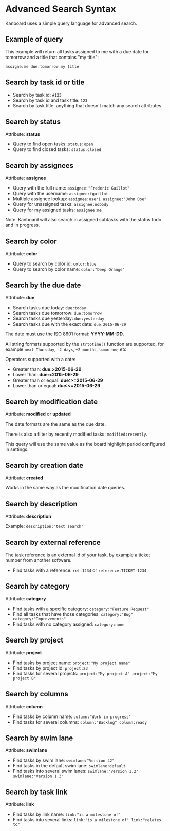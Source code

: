 Advanced Search Syntax
======================

Kanboard uses a simple query language for advanced search.

Example of query
----------------

This example will return all tasks assigned to me with a due date for tomorrow and a title that contains "my title":

```
assigne:me due:tomorrow my title
```

Search by task id or title
--------------------------

- Search by task id: `#123`
- Search by task id and task title: `123`
- Search by task title: anything that doesn't match any search attributes

Search by status
----------------

Attribute: **status**

- Query to find open tasks: `status:open`
- Query to find closed tasks: `status:closed`

Search by assignees
-------------------

Attribute: **assignee**

- Query with the full name: `assignee:"Frederic Guillot"`
- Query with the username: `assignee:fguillot`
- Multiple assignee lookup: `assignee:user1 assignee:"John Doe"`
- Query for unassigned tasks: `assignee:nobody`
- Query for my assigned tasks: `assignee:me`

Note: Kanboard will also search in assigned subtasks with the status todo and in progress.

Search by color
---------------

Attribute: **color**

- Query to search by color id: `color:blue`
- Query to search by color name: `color:"Deep Orange"`

Search by the due date
----------------------

Attribute: **due**

- Search tasks due today: `due:today`
- Search tasks due tomorrow: `due:tomorrow`
- Search tasks due yesterday: `due:yesterday`
- Search tasks due with the exact date: `due:2015-06-29`

The date must use the ISO 8601 format: **YYYY-MM-DD**.

All string formats supported by the `strtotime()` function are supported, for example `next Thursday`, `-2 days`, `+2 months`, `tomorrow`, etc.

Operators supported with a date:

- Greater than: **due:>2015-06-29**
- Lower than: **due:<2015-06-29**
- Greater than or equal: **due:>=2015-06-29**
- Lower than or equal: **due:<=2015-06-29**

Search by modification date
---------------------------

Attribute: **modified** or **updated**

The date formats are the same as the due date.

There is also a filter by recently modified tasks: `modified:recently`.

This query will use the same value as the board highlight period configured in settings.

Search by creation date
-----------------------

Attribute: **created**

Works in the same way as the modification date queries.

Search by description
---------------------

Attribute: **description**

Example: `description:"text search"`

Search by external reference
----------------------------

The task reference is an external id of your task, by example a ticket number from another software.

- Find tasks with a reference: `ref:1234` or `reference:TICKET-1234`

Search by category
------------------

Attribute: **category**

- Find tasks with a specific category: `category:"Feature Request"`
- Find all tasks that have those categories: `category:"Bug" category:"Improvements"`
- Find tasks with no category assigned: `category:none`

Search by project
-----------------

Attribute: **project**

- Find tasks by project name: `project:"My project name"`
- Find tasks by project id: `project:23`
- Find tasks for several projects: `project:"My project A" project:"My project B"`

Search by columns
-----------------

Attribute: **column**

- Find tasks by column name: `column:"Work in progress"`
- Find tasks for several columns: `column:"Backlog" column:ready`

Search by swim lane
-------------------

Attribute: **swimlane**

- Find tasks by swim lane: `swimlane:"Version 42"`
- Find tasks in the default swim lane: `swimlane:default`
- Find tasks into several swim lanes: `swimlane:"Version 1.2" swimlane:"Version 1.3"`

Search by task link
------------------

Attribute: **link**

- Find tasks by link name: `link:"is a milestone of"`
- Find tasks into several links: `link:"is a milestone of" link:"relates to"`

